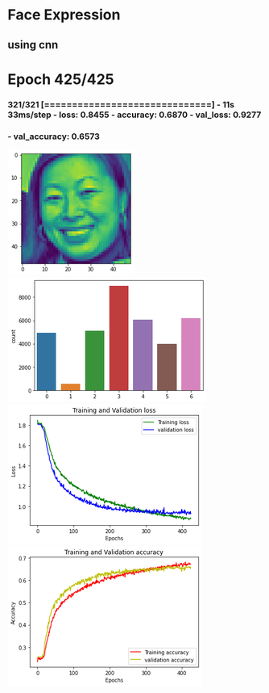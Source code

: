 # Face Expression 
## using cnn
# Epoch 425/425
### 321/321 [==============================] - 11s 33ms/step - loss: 0.8455 - accuracy: 0.6870 - val_loss: 0.9277 
### - val_accuracy: 0.6573

![X](images/x.png?raw=true "X data")
![X](images/y.png?raw=true "Y data")
![X](images/loss.png?raw=true "Loss")
![X](images/accu.png?raw=true "Accu")

